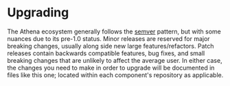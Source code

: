 # Upgrading

The Athena ecosystem generally follows the [semver](https://semver.org/) pattern, but with some nuances due to its pre-1.0 status.
Minor releases are reserved for major breaking changes, usually along side new large features/refactors.
Patch releases contain backwards compatible features, bug fixes, and small breaking changes that are unlikely to affect the average user.
In either case, the changes you need to make in order to upgrade will be documented in files like this one; located within each component's repository as applicable.
